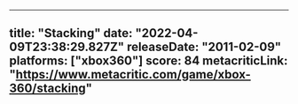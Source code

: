 
---
title: "Stacking"
date: "2022-04-09T23:38:29.827Z"
releaseDate: "2011-02-09"
platforms: ["xbox360"]
score: 84
metacriticLink: "https://www.metacritic.com/game/xbox-360/stacking"
---
